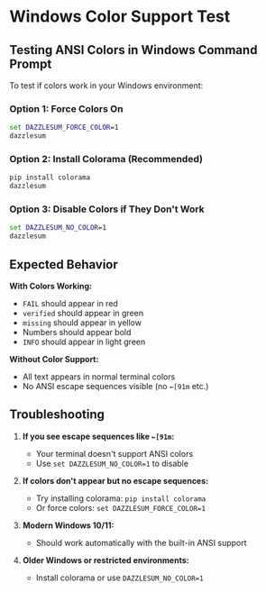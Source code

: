 # Windows Color Support Test

## Testing ANSI Colors in Windows Command Prompt

To test if colors work in your Windows environment:

### Option 1: Force Colors On
```cmd
set DAZZLESUM_FORCE_COLOR=1
dazzlesum
```

### Option 2: Install Colorama (Recommended)
```cmd
pip install colorama
dazzlesum
```

### Option 3: Disable Colors if They Don't Work
```cmd
set DAZZLESUM_NO_COLOR=1
dazzlesum
```

## Expected Behavior

**With Colors Working:**
- `FAIL` should appear in red
- `verified` should appear in green  
- `missing` should appear in yellow
- Numbers should appear bold
- `INFO` should appear in light green

**Without Color Support:**
- All text appears in normal terminal colors
- No ANSI escape sequences visible (no `←[91m` etc.)

## Troubleshooting

1. **If you see escape sequences like `←[91m`:**
   - Your terminal doesn't support ANSI colors
   - Use `set DAZZLESUM_NO_COLOR=1` to disable

2. **If colors don't appear but no escape sequences:**
   - Try installing colorama: `pip install colorama`
   - Or force colors: `set DAZZLESUM_FORCE_COLOR=1`

3. **Modern Windows 10/11:**
   - Should work automatically with the built-in ANSI support

4. **Older Windows or restricted environments:**
   - Install colorama or use `DAZZLESUM_NO_COLOR=1`